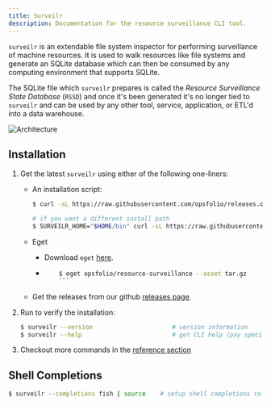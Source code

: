 ```yaml
---
title: Surveilr
description: Documentation for the resource surveillance CLI tool.
---
```


`surveilr` is an extendable file system inspector for performing surveillance of
machine resources. It is used to walk resources like file systems and generate
an SQLite database which can then be consumed by any computing environment that
supports SQLite.

The SQLite file which `surveilr` prepares is called the _Resource Surveillance
State Database_ (`RSSD`) and once it's been generated it's no longer tied to
`surveilr` and can be used by any other tool, service, application, or ETL'd
into a data warehouse.

![Architecture](/images/architecture.drawio.svg)



## Installation
1. Get the latest `surveilr` using either of the following one-liners:
   - An installation script: 
       ```bash
       $ curl -sL https://raw.githubusercontent.com/opsfolio/releases.opsfolio.com/main/surveilr/install.sh | sh

       # if you want a different install path
       $ SURVEILR_HOME="$HOME/bin" curl -sL https://raw.githubusercontent.com/opsfolio/releases.opsfolio.com/main/surveilr/install.sh | sh
       ```

   - Eget
     - Download `eget` [here](https://github.com/zyedidia/eget).
     - ```bash
           $ eget opsfolio/resource-surveillance --asset tar.gz
           ```

   - Get the releases from our github [releases page](https://github.com/opsfolio/releases.opsfolio.com/releases).

2. Run to verify the installation:
    ```bash
    $ surveilr --version                      # version information
    $ surveilr --help                         # get CLI help (pay special attention to ENV var names)
    ```
3. Checkout more commands in the [reference section](/surveilr/reference/cli/commands)
## Shell Completions
```bash
$ surveilr --completions fish | source    # setup shell completions to reduce typing
```